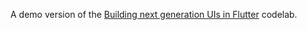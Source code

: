 A demo version of the [Building next generation UIs in Flutter][] codelab.

  [Building next generation UIs in Flutter]: https://codelabs.developers.google.com/codelabs/flutter-next-gen-uis
